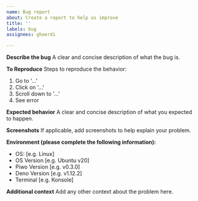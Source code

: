 ```yaml
---
name: Bug report
about: Create a report to help us improve
title: ''
labels: bug
assignees: ghaerdi

---
```


**Describe the bug**
A clear and concise description of what the bug is.

**To Reproduce**
Steps to reproduce the behavior:
1. Go to '...'
2. Click on '...'
3. Scroll down to '...'
4. See error

**Expected behavior**
A clear and concise description of what you expected to happen.

**Screenshots**
If applicable, add screenshots to help explain your problem.

**Environment (please complete the following information):**
 - OS: [e.g. Linux]
 - OS Version [e.g. Ubuntu v20]
 - Piwo Version [e.g. v0.3.0]
 - Deno Version [e.g. v1.12.2]
 - Terminal [e.g. Konsole]

**Additional context**
Add any other context about the problem here.
